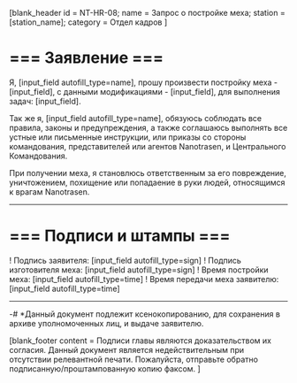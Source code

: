[blank_header
id = NT-HR-08;
name = Запрос о постройке меха;
station = [station_name];
category = Отдел кадров
]

# === Заявление ===

Я, [input_field autofill_type=name], прошу произвести постройку меха - [input_field], с данными модификациями - [input_field], для выполнения задач: [input_field].
<br>

Так же я, [input_field autofill_type=name], обязуюсь соблюдать все правила, законы и предупреждения, а также соглашаюсь выполнять все устные или письменные инструкции, или приказы со стороны командования, представителей или агентов Nanotrasen, и Центрального Командования.
<br>

При получении меха, я становлюсь ответственным за его повреждение, уничтожением, похищение или попадаение в руки людей, относящимся к врагам Nanotrasen.

---

# === Подписи и штампы ===

! Подпись заявителя: [input_field autofill_type=sign]
! Подпись изготовителя меха: [input_field autofill_type=sign]
! Время постройки меха: [input_field autofill_type=time]
! Время передачи меха заявителю: [input_field autofill_type=time]

---

-# *Данный документ подлежит ксенокопированию, для сохранения в архиве уполномоченных лиц, и выдаче заявителю.

[blank_footer
content = Подписи главы являются доказательством их согласия.
Данный документ является недействительным при отсутствии релевантной печати.
Пожалуйста, отправьте обратно подписанную/проштампованную копию факсом.
]
